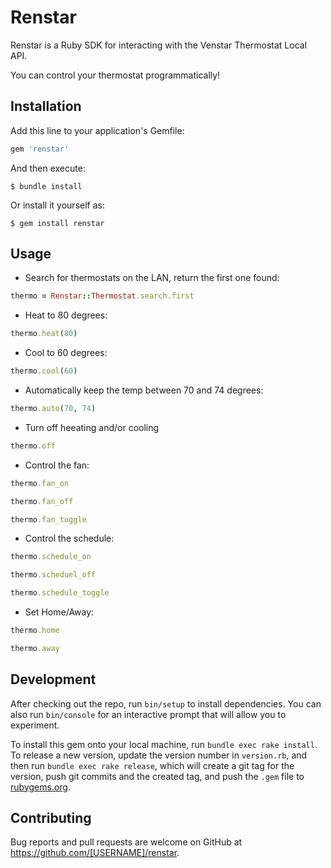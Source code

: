 # Renstar

Renstar is a Ruby SDK for interacting with the Venstar Thermostat Local API.

You can control your thermostat programmatically!

## Installation

Add this line to your application's Gemfile:

```ruby
gem 'renstar'
```

And then execute:

    $ bundle install

Or install it yourself as:

    $ gem install renstar

## Usage

* Search for thermostats on the LAN, return the first one found:
```ruby
thermo = Renstar::Thermostat.search.first
```

* Heat to 80 degrees:
```ruby
thermo.heat(80)
```

* Cool to 60 degrees:
```ruby
thermo.cool(60)
```

* Automatically keep the temp between 70 and 74 degrees:
```ruby
thermo.auto(70, 74)
```

* Turn off heeating and/or cooling
```ruby
thermo.off
```

* Control the fan:
```ruby
thermo.fan_on

thermo.fan_off

thermo.fan_toggle
```

* Control the schedule:
```ruby
thermo.schedule_on

thermo.scheduel_off

thermo.schedule_toggle
```

* Set Home/Away:
```ruby
thermo.home

thermo.away
```



## Development

After checking out the repo, run `bin/setup` to install dependencies. You can also run `bin/console` for an interactive prompt that will allow you to experiment.

To install this gem onto your local machine, run `bundle exec rake install`. To release a new version, update the version number in `version.rb`, and then run `bundle exec rake release`, which will create a git tag for the version, push git commits and the created tag, and push the `.gem` file to [rubygems.org](https://rubygems.org).

## Contributing

Bug reports and pull requests are welcome on GitHub at https://github.com/[USERNAME]/renstar.
